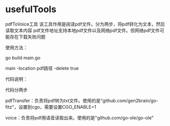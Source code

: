 # usefulTools

pdfToVoice工具
该工具作用是阅读pdf文件。分为两步，将pdf转化为文本，然后读取文本内容
pdf文件地址支持本地pdf文件以及网络pdf文件。但网络pdf文件可能存在下载失败问题

使用方法：

go build main.go

main -location pdf路径 -delete true

代码说明：

代码分两步

pdfTransfer：负责将pdf转为txt文件。使用的是"github.com/gen2brain/go-fitz"，设置到cgo，需要设置CGO_ENABLE=1

voice：负责将pdf用语音读取出来。使用的是"github.com/go-ole/go-ole"
